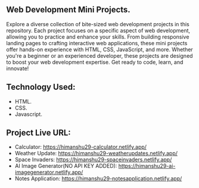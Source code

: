 ## Web Development Mini Projects.

Explore a diverse collection of bite-sized web development projects in this repository. Each project focuses on a specific aspect of web development, allowing you to practice and enhance your skills. From building responsive landing pages to crafting interactive web applications, these mini projects offer hands-on experience with HTML, CSS, JavaScript, and more. Whether you're a beginner or an experienced developer, these projects are designed to boost your web development expertise. Get ready to code, learn, and innovate!

## Technology Used:

- HTML.
- CSS.
- Javascript.

## Project Live URL:

- Calculator: https://himanshu29-calculator.netlify.app/
- Weather Update: https://himanshu29-weatherupdates.netlify.app/
- Space Invaders: https://himanshu29-spaceinvaders.netlify.app/
- AI Image Generator(NO API KEY ADDED): https://himanshu29-ai-imagegenerator.netlify.app/ 
- Notes Application: https://himanshu29-notesapplication.netlify.app/